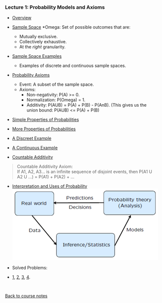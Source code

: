 ### Lecture 1: Probability Models and Axioms

* [Overview](https://www.youtube.com/watch?v=1opb8hQz7GQ)

* [Sample Space](https://www.youtube.com/watch?v=qFBSUg59bWg)
  *Omega: Set of possible outcomes that are:
    * Mutually exclusive.
    * Collectively exhaustive.
    * At the _right_ granularity.

* [Sample Space Examples](https://www.youtube.com/watch?v=iUF5n3Ou7Sc)
  * Examples of discrete and continuous sample spaces.

* [Probability Axioms](https://www.youtube.com/watch?v=2J5Vr-kB_c4)
  * Event: A subset of the sample space.
  * Axioms:
    * Non-negativity: P(A) >= 0.
    * Normalization: P(Omega) = 1.
    * Additivity: P(AUB) = P(A) + P(B) - P(AnB). (This gives us the union bound: P(AUB) <= P(A) + P(B)

* [Simple Properties of Probabilities](https://www.youtube.com/watch?v=VgYkGzp_3jk)

* [More Properties of Probabilities](https://www.youtube.com/watch?v=3gV4LWWhWwo)
 
* [A Discreet Example](https://www.youtube.com/watch?v=MqHBUGcvpGI)

* [A Continuous Example](https://www.youtube.com/watch?v=sT3xw1TZ7oU)

* [Countable Additivity](https://www.youtube.com/watch?v=oGePTQ6hFFI)
 > Countable Additivity Axiom:  
If A1, A2, A3... is an infinite sequence of disjoint events, then P(A1 U A2 U ...) = P(A1) + P(A2) + ...

* [Interpretation and Uses of Probability](https://www.youtube.com/watch?v=XsUNKLd7N5Y)  
 ![Relationship between probability, statistics and the real world](../Images/01/probability_and_statistics.png)

* Solved Problems:
 * [1](https://www.youtube.com/watch?v=YjUPiMY8nSs), [2](https://www.youtube.com/watch?v=03ckSzMreeM), [3](https://www.youtube.com/watch?v=lVeROX4Mkv8), [4](https://www.youtube.com/watch?v=dTPwQEegHxw).
<br>

[Back to course notes](../Course_Notes.md)

